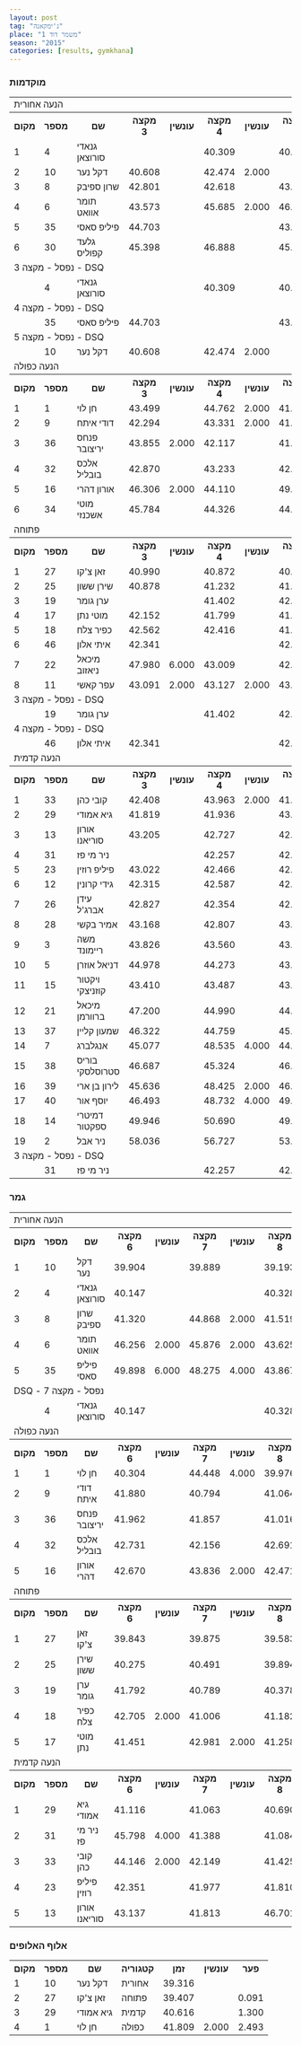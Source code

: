 ```yaml
---
layout: post
tag: "ג'ימקאנה"
place: "משמר דוד 1"
season: "2015"
categories: [results, gymkhana]
---
```


<h3>מוקדמות</h3>

<table class="line_color big_table">
<tr>
    <td colspan="99" class="title_font">הנעה אחורית</td>
</tr>
<tr class="rnkh_bkcolor">
    <th class="rnkh_font">מקום</th>
    <th class="rnkh_font">מספר</th>
    <th class="rnkh_font">שם</th>
    <th class="rnkh_font">מקצה 3</th>
    <th class="rnkh_font">עונשין</th>
    <th class="rnkh_font">מקצה 4</th>
    <th class="rnkh_font">עונשין</th>
    <th class="rnkh_font">מקצה 5</th>
    <th class="rnkh_font">עונשין</th>
    <th class="rnkh_font">זמן</th>
    <th class="rnkh_font">פער</th>
</tr>
<tr class="rnk_bkcolor">
    <td class="rnk_font">1</td>
    <td class="rnk_font">4</td>
    <td class="rnk_font">גנאדי סורוצאן</td>
    <td class="rnk_font"></td>
    <td class="rnk_font"></td>
    <td class="rnk_font">40.309</td>
    <td class="rnk_font"></td>
    <td class="rnk_font">40.511</td>
    <td class="rnk_font"></td>
    <td class="rnk_font">40.309</td>
    <td class="rnk_font"></td>
</tr>
<tr class="rnk_bkcolor">
    <td class="rnk_font">2</td>
    <td class="rnk_font">10</td>
    <td class="rnk_font">דקל נער</td>
    <td class="rnk_font">40.608</td>
    <td class="rnk_font"></td>
    <td class="rnk_font">42.474</td>
    <td class="rnk_font">2.000</td>
    <td class="rnk_font"></td>
    <td class="rnk_font"></td>
    <td class="rnk_font">40.608</td>
    <td class="rnk_font">0.299</td>
</tr>
<tr class="rnk_bkcolor">
    <td class="rnk_font">3</td>
    <td class="rnk_font">8</td>
    <td class="rnk_font">שרון ספיבק</td>
    <td class="rnk_font">42.801</td>
    <td class="rnk_font"></td>
    <td class="rnk_font">42.618</td>
    <td class="rnk_font"></td>
    <td class="rnk_font">43.332</td>
    <td class="rnk_font">2.000</td>
    <td class="rnk_font">42.618</td>
    <td class="rnk_font">2.309</td>
</tr>
<tr class="rnk_bkcolor">
    <td class="rnk_font">4</td>
    <td class="rnk_font">6</td>
    <td class="rnk_font">תומר אוואט</td>
    <td class="rnk_font">43.573</td>
    <td class="rnk_font"></td>
    <td class="rnk_font">45.685</td>
    <td class="rnk_font">2.000</td>
    <td class="rnk_font">46.346</td>
    <td class="rnk_font">2.000</td>
    <td class="rnk_font">43.573</td>
    <td class="rnk_font">3.264</td>
</tr>
<tr class="rnk_bkcolor">
    <td class="rnk_font">5</td>
    <td class="rnk_font">35</td>
    <td class="rnk_font">פיליפ סאסי</td>
    <td class="rnk_font">44.703</td>
    <td class="rnk_font"></td>
    <td class="rnk_font"></td>
    <td class="rnk_font"></td>
    <td class="rnk_font">43.998</td>
    <td class="rnk_font"></td>
    <td class="rnk_font">43.998</td>
    <td class="rnk_font">3.689</td>
</tr>
<tr class="rnk_bkcolor">
    <td class="rnk_font">6</td>
    <td class="rnk_font">30</td>
    <td class="rnk_font">גלעד קפוליס</td>
    <td class="rnk_font">45.398</td>
    <td class="rnk_font"></td>
    <td class="rnk_font">46.888</td>
    <td class="rnk_font"></td>
    <td class="rnk_font">45.884</td>
    <td class="rnk_font"></td>
    <td class="rnk_font">45.398</td>
    <td class="rnk_font">5.089</td>
</tr>
<tr>
    <td colspan="99" class="subtitle_font">נפסל - מקצה 3 - DSQ</td>
</tr>
<tr class="rnk_bkcolor">
    <td class="rnk_font"></td>
    <td class="rnk_font">4</td>
    <td class="rnk_font">גנאדי סורוצאן</td>
    <td class="rnk_font"></td>
    <td class="rnk_font"></td>
    <td class="rnk_font">40.309</td>
    <td class="rnk_font"></td>
    <td class="rnk_font">40.511</td>
    <td class="rnk_font"></td>
    <td class="rnk_font"></td>
    <td class="rnk_font"></td>
</tr>
<tr>
    <td colspan="99" class="subtitle_font">נפסל - מקצה 4 - DSQ</td>
</tr>
<tr class="rnk_bkcolor">
    <td class="rnk_font"></td>
    <td class="rnk_font">35</td>
    <td class="rnk_font">פיליפ סאסי</td>
    <td class="rnk_font">44.703</td>
    <td class="rnk_font"></td>
    <td class="rnk_font"></td>
    <td class="rnk_font"></td>
    <td class="rnk_font">43.998</td>
    <td class="rnk_font"></td>
    <td class="rnk_font"></td>
    <td class="rnk_font"></td>
</tr>
<tr>
    <td colspan="99" class="subtitle_font">נפסל - מקצה 5 - DSQ</td>
</tr>
<tr class="rnk_bkcolor">
    <td class="rnk_font"></td>
    <td class="rnk_font">10</td>
    <td class="rnk_font">דקל נער</td>
    <td class="rnk_font">40.608</td>
    <td class="rnk_font"></td>
    <td class="rnk_font">42.474</td>
    <td class="rnk_font">2.000</td>
    <td class="rnk_font"></td>
    <td class="rnk_font"></td>
    <td class="rnk_font"></td>
    <td class="rnk_font"></td>
</tr>
<tr>
    <td colspan="99" class="title_font">הנעה כפולה</td>
</tr>
<tr class="rnkh_bkcolor">
    <th class="rnkh_font">מקום</th>
    <th class="rnkh_font">מספר</th>
    <th class="rnkh_font">שם</th>
    <th class="rnkh_font">מקצה 3</th>
    <th class="rnkh_font">עונשין</th>
    <th class="rnkh_font">מקצה 4</th>
    <th class="rnkh_font">עונשין</th>
    <th class="rnkh_font">מקצה 5</th>
    <th class="rnkh_font">עונשין</th>
    <th class="rnkh_font">זמן</th>
    <th class="rnkh_font">פער</th>
</tr>
<tr class="rnk_bkcolor">
    <td class="rnk_font">1</td>
    <td class="rnk_font">1</td>
    <td class="rnk_font">חן לוי</td>
    <td class="rnk_font">43.499</td>
    <td class="rnk_font"></td>
    <td class="rnk_font">44.762</td>
    <td class="rnk_font">2.000</td>
    <td class="rnk_font">41.563</td>
    <td class="rnk_font"></td>
    <td class="rnk_font">41.563</td>
    <td class="rnk_font"></td>
</tr>
<tr class="rnk_bkcolor">
    <td class="rnk_font">2</td>
    <td class="rnk_font">9</td>
    <td class="rnk_font">דודי איתח</td>
    <td class="rnk_font">42.294</td>
    <td class="rnk_font"></td>
    <td class="rnk_font">43.331</td>
    <td class="rnk_font">2.000</td>
    <td class="rnk_font">41.609</td>
    <td class="rnk_font"></td>
    <td class="rnk_font">41.609</td>
    <td class="rnk_font">0.046</td>
</tr>
<tr class="rnk_bkcolor">
    <td class="rnk_font">3</td>
    <td class="rnk_font">36</td>
    <td class="rnk_font">פנחס יריצובר</td>
    <td class="rnk_font">43.855</td>
    <td class="rnk_font">2.000</td>
    <td class="rnk_font">42.117</td>
    <td class="rnk_font"></td>
    <td class="rnk_font">41.985</td>
    <td class="rnk_font"></td>
    <td class="rnk_font">41.985</td>
    <td class="rnk_font">0.422</td>
</tr>
<tr class="rnk_bkcolor">
    <td class="rnk_font">4</td>
    <td class="rnk_font">32</td>
    <td class="rnk_font">אלכס בובליל</td>
    <td class="rnk_font">42.870</td>
    <td class="rnk_font"></td>
    <td class="rnk_font">43.233</td>
    <td class="rnk_font"></td>
    <td class="rnk_font">42.710</td>
    <td class="rnk_font"></td>
    <td class="rnk_font">42.710</td>
    <td class="rnk_font">1.147</td>
</tr>
<tr class="rnk_bkcolor">
    <td class="rnk_font">5</td>
    <td class="rnk_font">16</td>
    <td class="rnk_font">אורון דהרי</td>
    <td class="rnk_font">46.306</td>
    <td class="rnk_font">2.000</td>
    <td class="rnk_font">44.110</td>
    <td class="rnk_font"></td>
    <td class="rnk_font">49.121</td>
    <td class="rnk_font">4.000</td>
    <td class="rnk_font">44.110</td>
    <td class="rnk_font">2.547</td>
</tr>
<tr class="rnk_bkcolor">
    <td class="rnk_font">6</td>
    <td class="rnk_font">34</td>
    <td class="rnk_font">מוטי אשכנזי</td>
    <td class="rnk_font">45.784</td>
    <td class="rnk_font"></td>
    <td class="rnk_font">44.326</td>
    <td class="rnk_font"></td>
    <td class="rnk_font">44.237</td>
    <td class="rnk_font"></td>
    <td class="rnk_font">44.237</td>
    <td class="rnk_font">2.674</td>
</tr>
<tr>
    <td colspan="99" class="title_font">פתוחה</td>
</tr>
<tr class="rnkh_bkcolor">
    <th class="rnkh_font">מקום</th>
    <th class="rnkh_font">מספר</th>
    <th class="rnkh_font">שם</th>
    <th class="rnkh_font">מקצה 3</th>
    <th class="rnkh_font">עונשין</th>
    <th class="rnkh_font">מקצה 4</th>
    <th class="rnkh_font">עונשין</th>
    <th class="rnkh_font">מקצה 5</th>
    <th class="rnkh_font">עונשין</th>
    <th class="rnkh_font">זמן</th>
    <th class="rnkh_font">פער</th>
</tr>
<tr class="rnk_bkcolor">
    <td class="rnk_font">1</td>
    <td class="rnk_font">27</td>
    <td class="rnk_font">זאן צ'קו</td>
    <td class="rnk_font">40.990</td>
    <td class="rnk_font"></td>
    <td class="rnk_font">40.872</td>
    <td class="rnk_font"></td>
    <td class="rnk_font">40.454</td>
    <td class="rnk_font"></td>
    <td class="rnk_font">40.454</td>
    <td class="rnk_font"></td>
</tr>
<tr class="rnk_bkcolor">
    <td class="rnk_font">2</td>
    <td class="rnk_font">25</td>
    <td class="rnk_font">שירן ששון</td>
    <td class="rnk_font">40.878</td>
    <td class="rnk_font"></td>
    <td class="rnk_font">41.232</td>
    <td class="rnk_font"></td>
    <td class="rnk_font">41.226</td>
    <td class="rnk_font"></td>
    <td class="rnk_font">40.878</td>
    <td class="rnk_font">0.424</td>
</tr>
<tr class="rnk_bkcolor">
    <td class="rnk_font">3</td>
    <td class="rnk_font">19</td>
    <td class="rnk_font">ערן גומר</td>
    <td class="rnk_font"></td>
    <td class="rnk_font"></td>
    <td class="rnk_font">41.402</td>
    <td class="rnk_font"></td>
    <td class="rnk_font">42.149</td>
    <td class="rnk_font"></td>
    <td class="rnk_font">41.402</td>
    <td class="rnk_font">0.948</td>
</tr>
<tr class="rnk_bkcolor">
    <td class="rnk_font">4</td>
    <td class="rnk_font">17</td>
    <td class="rnk_font">מוטי נתן</td>
    <td class="rnk_font">42.152</td>
    <td class="rnk_font"></td>
    <td class="rnk_font">41.799</td>
    <td class="rnk_font"></td>
    <td class="rnk_font">41.739</td>
    <td class="rnk_font"></td>
    <td class="rnk_font">41.739</td>
    <td class="rnk_font">1.285</td>
</tr>
<tr class="rnk_bkcolor">
    <td class="rnk_font">5</td>
    <td class="rnk_font">18</td>
    <td class="rnk_font">כפיר צלח</td>
    <td class="rnk_font">42.562</td>
    <td class="rnk_font"></td>
    <td class="rnk_font">42.416</td>
    <td class="rnk_font"></td>
    <td class="rnk_font">41.776</td>
    <td class="rnk_font"></td>
    <td class="rnk_font">41.776</td>
    <td class="rnk_font">1.322</td>
</tr>
<tr class="rnk_bkcolor">
    <td class="rnk_font">6</td>
    <td class="rnk_font">46</td>
    <td class="rnk_font">איתי אלון</td>
    <td class="rnk_font">42.341</td>
    <td class="rnk_font"></td>
    <td class="rnk_font"></td>
    <td class="rnk_font"></td>
    <td class="rnk_font">42.059</td>
    <td class="rnk_font"></td>
    <td class="rnk_font">42.059</td>
    <td class="rnk_font">1.605</td>
</tr>
<tr class="rnk_bkcolor">
    <td class="rnk_font">7</td>
    <td class="rnk_font">22</td>
    <td class="rnk_font">מיכאל ניאזוב</td>
    <td class="rnk_font">47.980</td>
    <td class="rnk_font">6.000</td>
    <td class="rnk_font">43.009</td>
    <td class="rnk_font"></td>
    <td class="rnk_font">42.541</td>
    <td class="rnk_font"></td>
    <td class="rnk_font">42.541</td>
    <td class="rnk_font">2.087</td>
</tr>
<tr class="rnk_bkcolor">
    <td class="rnk_font">8</td>
    <td class="rnk_font">11</td>
    <td class="rnk_font">עפר קאשי</td>
    <td class="rnk_font">43.091</td>
    <td class="rnk_font">2.000</td>
    <td class="rnk_font">43.127</td>
    <td class="rnk_font">2.000</td>
    <td class="rnk_font">43.579</td>
    <td class="rnk_font">2.000</td>
    <td class="rnk_font">43.091</td>
    <td class="rnk_font">2.637</td>
</tr>
<tr>
    <td colspan="99" class="subtitle_font">נפסל - מקצה 3 - DSQ</td>
</tr>
<tr class="rnk_bkcolor">
    <td class="rnk_font"></td>
    <td class="rnk_font">19</td>
    <td class="rnk_font">ערן גומר</td>
    <td class="rnk_font"></td>
    <td class="rnk_font"></td>
    <td class="rnk_font">41.402</td>
    <td class="rnk_font"></td>
    <td class="rnk_font">42.149</td>
    <td class="rnk_font"></td>
    <td class="rnk_font"></td>
    <td class="rnk_font"></td>
</tr>
<tr>
    <td colspan="99" class="subtitle_font">נפסל - מקצה 4 - DSQ</td>
</tr>
<tr class="rnk_bkcolor">
    <td class="rnk_font"></td>
    <td class="rnk_font">46</td>
    <td class="rnk_font">איתי אלון</td>
    <td class="rnk_font">42.341</td>
    <td class="rnk_font"></td>
    <td class="rnk_font"></td>
    <td class="rnk_font"></td>
    <td class="rnk_font">42.059</td>
    <td class="rnk_font"></td>
    <td class="rnk_font"></td>
    <td class="rnk_font"></td>
</tr>
<tr>
    <td colspan="99" class="title_font">הנעה קדמית</td>
</tr>
<tr class="rnkh_bkcolor">
    <th class="rnkh_font">מקום</th>
    <th class="rnkh_font">מספר</th>
    <th class="rnkh_font">שם</th>
    <th class="rnkh_font">מקצה 3</th>
    <th class="rnkh_font">עונשין</th>
    <th class="rnkh_font">מקצה 4</th>
    <th class="rnkh_font">עונשין</th>
    <th class="rnkh_font">מקצה 5</th>
    <th class="rnkh_font">עונשין</th>
    <th class="rnkh_font">זמן</th>
    <th class="rnkh_font">פער</th>
</tr>
<tr class="rnk_bkcolor">
    <td class="rnk_font">1</td>
    <td class="rnk_font">33</td>
    <td class="rnk_font">קובי כהן</td>
    <td class="rnk_font">42.408</td>
    <td class="rnk_font"></td>
    <td class="rnk_font">43.963</td>
    <td class="rnk_font">2.000</td>
    <td class="rnk_font">41.443</td>
    <td class="rnk_font"></td>
    <td class="rnk_font">41.443</td>
    <td class="rnk_font"></td>
</tr>
<tr class="rnk_bkcolor">
    <td class="rnk_font">2</td>
    <td class="rnk_font">29</td>
    <td class="rnk_font">גיא אמודי</td>
    <td class="rnk_font">41.819</td>
    <td class="rnk_font"></td>
    <td class="rnk_font">41.936</td>
    <td class="rnk_font"></td>
    <td class="rnk_font">43.619</td>
    <td class="rnk_font">2.000</td>
    <td class="rnk_font">41.819</td>
    <td class="rnk_font">0.376</td>
</tr>
<tr class="rnk_bkcolor">
    <td class="rnk_font">3</td>
    <td class="rnk_font">13</td>
    <td class="rnk_font">אורון סוריאנו</td>
    <td class="rnk_font">43.205</td>
    <td class="rnk_font"></td>
    <td class="rnk_font">42.727</td>
    <td class="rnk_font"></td>
    <td class="rnk_font">42.225</td>
    <td class="rnk_font"></td>
    <td class="rnk_font">42.225</td>
    <td class="rnk_font">0.782</td>
</tr>
<tr class="rnk_bkcolor">
    <td class="rnk_font">4</td>
    <td class="rnk_font">31</td>
    <td class="rnk_font">ניר מי פז</td>
    <td class="rnk_font"></td>
    <td class="rnk_font"></td>
    <td class="rnk_font">42.257</td>
    <td class="rnk_font"></td>
    <td class="rnk_font">42.386</td>
    <td class="rnk_font"></td>
    <td class="rnk_font">42.257</td>
    <td class="rnk_font">0.814</td>
</tr>
<tr class="rnk_bkcolor">
    <td class="rnk_font">5</td>
    <td class="rnk_font">23</td>
    <td class="rnk_font">פיליפ רוזין</td>
    <td class="rnk_font">43.022</td>
    <td class="rnk_font"></td>
    <td class="rnk_font">42.466</td>
    <td class="rnk_font"></td>
    <td class="rnk_font">42.270</td>
    <td class="rnk_font"></td>
    <td class="rnk_font">42.270</td>
    <td class="rnk_font">0.827</td>
</tr>
<tr class="rnk_bkcolor">
    <td class="rnk_font">6</td>
    <td class="rnk_font">12</td>
    <td class="rnk_font">גידי קרונין</td>
    <td class="rnk_font">42.315</td>
    <td class="rnk_font"></td>
    <td class="rnk_font">42.587</td>
    <td class="rnk_font"></td>
    <td class="rnk_font">42.435</td>
    <td class="rnk_font"></td>
    <td class="rnk_font">42.315</td>
    <td class="rnk_font">0.872</td>
</tr>
<tr class="rnk_bkcolor">
    <td class="rnk_font">7</td>
    <td class="rnk_font">26</td>
    <td class="rnk_font">עידן אברג'ל</td>
    <td class="rnk_font">42.827</td>
    <td class="rnk_font"></td>
    <td class="rnk_font">42.354</td>
    <td class="rnk_font"></td>
    <td class="rnk_font">42.435</td>
    <td class="rnk_font"></td>
    <td class="rnk_font">42.354</td>
    <td class="rnk_font">0.911</td>
</tr>
<tr class="rnk_bkcolor">
    <td class="rnk_font">8</td>
    <td class="rnk_font">28</td>
    <td class="rnk_font">אמיר בקשי</td>
    <td class="rnk_font">43.168</td>
    <td class="rnk_font"></td>
    <td class="rnk_font">42.807</td>
    <td class="rnk_font"></td>
    <td class="rnk_font">43.529</td>
    <td class="rnk_font"></td>
    <td class="rnk_font">42.807</td>
    <td class="rnk_font">1.364</td>
</tr>
<tr class="rnk_bkcolor">
    <td class="rnk_font">9</td>
    <td class="rnk_font">3</td>
    <td class="rnk_font">משה ריימונד</td>
    <td class="rnk_font">43.826</td>
    <td class="rnk_font"></td>
    <td class="rnk_font">43.560</td>
    <td class="rnk_font"></td>
    <td class="rnk_font">43.355</td>
    <td class="rnk_font"></td>
    <td class="rnk_font">43.355</td>
    <td class="rnk_font">1.912</td>
</tr>
<tr class="rnk_bkcolor">
    <td class="rnk_font">10</td>
    <td class="rnk_font">5</td>
    <td class="rnk_font">דניאל אוזרן</td>
    <td class="rnk_font">44.978</td>
    <td class="rnk_font"></td>
    <td class="rnk_font">44.273</td>
    <td class="rnk_font"></td>
    <td class="rnk_font">43.408</td>
    <td class="rnk_font"></td>
    <td class="rnk_font">43.408</td>
    <td class="rnk_font">1.965</td>
</tr>
<tr class="rnk_bkcolor">
    <td class="rnk_font">11</td>
    <td class="rnk_font">15</td>
    <td class="rnk_font">ויקטור קוזניצקי</td>
    <td class="rnk_font">43.410</td>
    <td class="rnk_font"></td>
    <td class="rnk_font">43.487</td>
    <td class="rnk_font"></td>
    <td class="rnk_font">43.448</td>
    <td class="rnk_font"></td>
    <td class="rnk_font">43.410</td>
    <td class="rnk_font">1.967</td>
</tr>
<tr class="rnk_bkcolor">
    <td class="rnk_font">12</td>
    <td class="rnk_font">21</td>
    <td class="rnk_font">מיכאל ברוורמן</td>
    <td class="rnk_font">47.200</td>
    <td class="rnk_font"></td>
    <td class="rnk_font">44.990</td>
    <td class="rnk_font"></td>
    <td class="rnk_font">44.448</td>
    <td class="rnk_font"></td>
    <td class="rnk_font">44.448</td>
    <td class="rnk_font">3.005</td>
</tr>
<tr class="rnk_bkcolor">
    <td class="rnk_font">13</td>
    <td class="rnk_font">37</td>
    <td class="rnk_font">שמעון קליין</td>
    <td class="rnk_font">46.322</td>
    <td class="rnk_font"></td>
    <td class="rnk_font">44.759</td>
    <td class="rnk_font"></td>
    <td class="rnk_font">45.698</td>
    <td class="rnk_font"></td>
    <td class="rnk_font">44.759</td>
    <td class="rnk_font">3.316</td>
</tr>
<tr class="rnk_bkcolor">
    <td class="rnk_font">14</td>
    <td class="rnk_font">7</td>
    <td class="rnk_font">אנגלברג</td>
    <td class="rnk_font">45.077</td>
    <td class="rnk_font"></td>
    <td class="rnk_font">48.535</td>
    <td class="rnk_font">4.000</td>
    <td class="rnk_font">44.938</td>
    <td class="rnk_font"></td>
    <td class="rnk_font">44.938</td>
    <td class="rnk_font">3.495</td>
</tr>
<tr class="rnk_bkcolor">
    <td class="rnk_font">15</td>
    <td class="rnk_font">38</td>
    <td class="rnk_font">בוריס סטרוסלסקי</td>
    <td class="rnk_font">46.687</td>
    <td class="rnk_font"></td>
    <td class="rnk_font">45.324</td>
    <td class="rnk_font"></td>
    <td class="rnk_font">46.728</td>
    <td class="rnk_font">2.000</td>
    <td class="rnk_font">45.324</td>
    <td class="rnk_font">3.881</td>
</tr>
<tr class="rnk_bkcolor">
    <td class="rnk_font">16</td>
    <td class="rnk_font">39</td>
    <td class="rnk_font">לירון בן ארי</td>
    <td class="rnk_font">45.636</td>
    <td class="rnk_font"></td>
    <td class="rnk_font">48.425</td>
    <td class="rnk_font">2.000</td>
    <td class="rnk_font">46.843</td>
    <td class="rnk_font"></td>
    <td class="rnk_font">45.636</td>
    <td class="rnk_font">4.193</td>
</tr>
<tr class="rnk_bkcolor">
    <td class="rnk_font">17</td>
    <td class="rnk_font">40</td>
    <td class="rnk_font">יוסף אור</td>
    <td class="rnk_font">46.493</td>
    <td class="rnk_font"></td>
    <td class="rnk_font">48.732</td>
    <td class="rnk_font">4.000</td>
    <td class="rnk_font">49.180</td>
    <td class="rnk_font">4.000</td>
    <td class="rnk_font">46.493</td>
    <td class="rnk_font">5.050</td>
</tr>
<tr class="rnk_bkcolor">
    <td class="rnk_font">18</td>
    <td class="rnk_font">14</td>
    <td class="rnk_font">דמיטרי ספקטור</td>
    <td class="rnk_font">49.946</td>
    <td class="rnk_font"></td>
    <td class="rnk_font">50.690</td>
    <td class="rnk_font"></td>
    <td class="rnk_font">49.591</td>
    <td class="rnk_font"></td>
    <td class="rnk_font">49.591</td>
    <td class="rnk_font">8.148</td>
</tr>
<tr class="rnk_bkcolor">
    <td class="rnk_font">19</td>
    <td class="rnk_font">2</td>
    <td class="rnk_font">ניר אבל</td>
    <td class="rnk_font">58.036</td>
    <td class="rnk_font"></td>
    <td class="rnk_font">56.727</td>
    <td class="rnk_font"></td>
    <td class="rnk_font">53.749</td>
    <td class="rnk_font"></td>
    <td class="rnk_font">53.749</td>
    <td class="rnk_font">12.306</td>
</tr>
<tr>
    <td colspan="99" class="subtitle_font">נפסל - מקצה 3 - DSQ</td>
</tr>
<tr class="rnk_bkcolor">
    <td class="rnk_font"></td>
    <td class="rnk_font">31</td>
    <td class="rnk_font">ניר מי פז</td>
    <td class="rnk_font"></td>
    <td class="rnk_font"></td>
    <td class="rnk_font">42.257</td>
    <td class="rnk_font"></td>
    <td class="rnk_font">42.386</td>
    <td class="rnk_font"></td>
    <td class="rnk_font"></td>
    <td class="rnk_font"></td>
</tr>
</table>

<h3>גמר</h3>

<table class="line_color big_table">
<tr>
    <td colspan="99" class="title_font">הנעה אחורית</td>
</tr>
<tr class="rnkh_bkcolor">
    <th class="rnkh_font">מקום</th>
    <th class="rnkh_font">מספר</th>
    <th class="rnkh_font">שם</th>
    <th class="rnkh_font">מקצה 6</th>
    <th class="rnkh_font">עונשין</th>
    <th class="rnkh_font">מקצה 7</th>
    <th class="rnkh_font">עונשין</th>
    <th class="rnkh_font">מקצה 8</th>
    <th class="rnkh_font">עונשין</th>
    <th class="rnkh_font">זמן</th>
    <th class="rnkh_font">פער</th>
</tr>
<tr class="rnk_bkcolor">
    <td class="rnk_font">1</td>
    <td class="rnk_font">10</td>
    <td class="rnk_font">דקל נער</td>
    <td class="rnk_font">39.904</td>
    <td class="rnk_font"></td>
    <td class="rnk_font">39.889</td>
    <td class="rnk_font"></td>
    <td class="rnk_font">39.193</td>
    <td class="rnk_font"></td>
    <td class="rnk_font">39.193</td>
    <td class="rnk_font"></td>
</tr>
<tr class="rnk_bkcolor">
    <td class="rnk_font">2</td>
    <td class="rnk_font">4</td>
    <td class="rnk_font">גנאדי סורוצאן</td>
    <td class="rnk_font">40.147</td>
    <td class="rnk_font"></td>
    <td class="rnk_font"></td>
    <td class="rnk_font"></td>
    <td class="rnk_font">40.328</td>
    <td class="rnk_font"></td>
    <td class="rnk_font">40.147</td>
    <td class="rnk_font">0.954</td>
</tr>
<tr class="rnk_bkcolor">
    <td class="rnk_font">3</td>
    <td class="rnk_font">8</td>
    <td class="rnk_font">שרון ספיבק</td>
    <td class="rnk_font">41.320</td>
    <td class="rnk_font"></td>
    <td class="rnk_font">44.868</td>
    <td class="rnk_font">2.000</td>
    <td class="rnk_font">41.519</td>
    <td class="rnk_font"></td>
    <td class="rnk_font">41.320</td>
    <td class="rnk_font">2.127</td>
</tr>
<tr class="rnk_bkcolor">
    <td class="rnk_font">4</td>
    <td class="rnk_font">6</td>
    <td class="rnk_font">תומר אוואט</td>
    <td class="rnk_font">46.256</td>
    <td class="rnk_font">2.000</td>
    <td class="rnk_font">45.876</td>
    <td class="rnk_font">2.000</td>
    <td class="rnk_font">43.625</td>
    <td class="rnk_font"></td>
    <td class="rnk_font">43.625</td>
    <td class="rnk_font">4.432</td>
</tr>
<tr class="rnk_bkcolor">
    <td class="rnk_font">5</td>
    <td class="rnk_font">35</td>
    <td class="rnk_font">פיליפ סאסי</td>
    <td class="rnk_font">49.898</td>
    <td class="rnk_font">6.000</td>
    <td class="rnk_font">48.275</td>
    <td class="rnk_font">4.000</td>
    <td class="rnk_font">43.867</td>
    <td class="rnk_font"></td>
    <td class="rnk_font">43.867</td>
    <td class="rnk_font">4.674</td>
</tr>
<tr>
    <td colspan="99" class="subtitle_font">DSQ - נפסל - מקצה 7</td>
</tr>
<tr class="rnk_bkcolor">
    <td class="rnk_font"></td>
    <td class="rnk_font">4</td>
    <td class="rnk_font">גנאדי סורוצאן</td>
    <td class="rnk_font">40.147</td>
    <td class="rnk_font"></td>
    <td class="rnk_font"></td>
    <td class="rnk_font"></td>
    <td class="rnk_font">40.328</td>
    <td class="rnk_font"></td>
    <td class="rnk_font"></td>
    <td class="rnk_font"></td>
</tr>
<tr>
    <td colspan="99" class="title_font">הנעה כפולה</td>
</tr>
<tr class="rnkh_bkcolor">
    <th class="rnkh_font">מקום</th>
    <th class="rnkh_font">מספר</th>
    <th class="rnkh_font">שם</th>
    <th class="rnkh_font">מקצה 6</th>
    <th class="rnkh_font">עונשין</th>
    <th class="rnkh_font">מקצה 7</th>
    <th class="rnkh_font">עונשין</th>
    <th class="rnkh_font">מקצה 8</th>
    <th class="rnkh_font">עונשין</th>
    <th class="rnkh_font">זמן</th>
    <th class="rnkh_font">פער</th>
</tr>
<tr class="rnk_bkcolor">
    <td class="rnk_font">1</td>
    <td class="rnk_font">1</td>
    <td class="rnk_font">חן לוי</td>
    <td class="rnk_font">40.304</td>
    <td class="rnk_font"></td>
    <td class="rnk_font">44.448</td>
    <td class="rnk_font">4.000</td>
    <td class="rnk_font">39.976</td>
    <td class="rnk_font"></td>
    <td class="rnk_font">39.976</td>
    <td class="rnk_font"></td>
</tr>
<tr class="rnk_bkcolor">
    <td class="rnk_font">2</td>
    <td class="rnk_font">9</td>
    <td class="rnk_font">דודי איתח</td>
    <td class="rnk_font">41.880</td>
    <td class="rnk_font"></td>
    <td class="rnk_font">40.794</td>
    <td class="rnk_font"></td>
    <td class="rnk_font">41.064</td>
    <td class="rnk_font"></td>
    <td class="rnk_font">40.794</td>
    <td class="rnk_font">0.818</td>
</tr>
<tr class="rnk_bkcolor">
    <td class="rnk_font">3</td>
    <td class="rnk_font">36</td>
    <td class="rnk_font">פנחס יריצובר</td>
    <td class="rnk_font">41.962</td>
    <td class="rnk_font"></td>
    <td class="rnk_font">41.857</td>
    <td class="rnk_font"></td>
    <td class="rnk_font">41.016</td>
    <td class="rnk_font"></td>
    <td class="rnk_font">41.016</td>
    <td class="rnk_font">1.040</td>
</tr>
<tr class="rnk_bkcolor">
    <td class="rnk_font">4</td>
    <td class="rnk_font">32</td>
    <td class="rnk_font">אלכס בובליל</td>
    <td class="rnk_font">42.731</td>
    <td class="rnk_font"></td>
    <td class="rnk_font">42.156</td>
    <td class="rnk_font"></td>
    <td class="rnk_font">42.691</td>
    <td class="rnk_font"></td>
    <td class="rnk_font">42.156</td>
    <td class="rnk_font">2.180</td>
</tr>
<tr class="rnk_bkcolor">
    <td class="rnk_font">5</td>
    <td class="rnk_font">16</td>
    <td class="rnk_font">אורון דהרי</td>
    <td class="rnk_font">42.670</td>
    <td class="rnk_font"></td>
    <td class="rnk_font">43.836</td>
    <td class="rnk_font">2.000</td>
    <td class="rnk_font">42.471</td>
    <td class="rnk_font"></td>
    <td class="rnk_font">42.471</td>
    <td class="rnk_font">2.495</td>
</tr>
<tr>
    <td colspan="99" class="title_font">פתוחה</td>
</tr>
<tr class="rnkh_bkcolor">
    <th class="rnkh_font">מקום</th>
    <th class="rnkh_font">מספר</th>
    <th class="rnkh_font">שם</th>
    <th class="rnkh_font">מקצה 6</th>
    <th class="rnkh_font">עונשין</th>
    <th class="rnkh_font">מקצה 7</th>
    <th class="rnkh_font">עונשין</th>
    <th class="rnkh_font">מקצה 8</th>
    <th class="rnkh_font">עונשין</th>
    <th class="rnkh_font">זמן</th>
    <th class="rnkh_font">פער</th>
</tr>
<tr class="rnk_bkcolor">
    <td class="rnk_font">1</td>
    <td class="rnk_font">27</td>
    <td class="rnk_font">זאן צ'קו</td>
    <td class="rnk_font">39.843</td>
    <td class="rnk_font"></td>
    <td class="rnk_font">39.875</td>
    <td class="rnk_font"></td>
    <td class="rnk_font">39.583</td>
    <td class="rnk_font"></td>
    <td class="rnk_font">39.583</td>
    <td class="rnk_font"></td>
</tr>
<tr class="rnk_bkcolor">
    <td class="rnk_font">2</td>
    <td class="rnk_font">25</td>
    <td class="rnk_font">שירן ששון</td>
    <td class="rnk_font">40.275</td>
    <td class="rnk_font"></td>
    <td class="rnk_font">40.491</td>
    <td class="rnk_font"></td>
    <td class="rnk_font">39.894</td>
    <td class="rnk_font"></td>
    <td class="rnk_font">39.894</td>
    <td class="rnk_font">0.311</td>
</tr>
<tr class="rnk_bkcolor">
    <td class="rnk_font">3</td>
    <td class="rnk_font">19</td>
    <td class="rnk_font">ערן גומר</td>
    <td class="rnk_font">41.792</td>
    <td class="rnk_font"></td>
    <td class="rnk_font">40.789</td>
    <td class="rnk_font"></td>
    <td class="rnk_font">40.378</td>
    <td class="rnk_font"></td>
    <td class="rnk_font">40.378</td>
    <td class="rnk_font">0.795</td>
</tr>
<tr class="rnk_bkcolor">
    <td class="rnk_font">4</td>
    <td class="rnk_font">18</td>
    <td class="rnk_font">כפיר צלח</td>
    <td class="rnk_font">42.705</td>
    <td class="rnk_font">2.000</td>
    <td class="rnk_font">41.006</td>
    <td class="rnk_font"></td>
    <td class="rnk_font">41.182</td>
    <td class="rnk_font"></td>
    <td class="rnk_font">41.006</td>
    <td class="rnk_font">1.423</td>
</tr>
<tr class="rnk_bkcolor">
    <td class="rnk_font">5</td>
    <td class="rnk_font">17</td>
    <td class="rnk_font">מוטי נתן</td>
    <td class="rnk_font">41.451</td>
    <td class="rnk_font"></td>
    <td class="rnk_font">42.981</td>
    <td class="rnk_font">2.000</td>
    <td class="rnk_font">41.258</td>
    <td class="rnk_font"></td>
    <td class="rnk_font">41.258</td>
    <td class="rnk_font">1.675</td>
</tr>
<tr>
    <td colspan="99" class="title_font">הנעה קדמית</td>
</tr>
<tr class="rnkh_bkcolor">
    <th class="rnkh_font">מקום</th>
    <th class="rnkh_font">מספר</th>
    <th class="rnkh_font">שם</th>
    <th class="rnkh_font">מקצה 6</th>
    <th class="rnkh_font">עונשין</th>
    <th class="rnkh_font">מקצה 7</th>
    <th class="rnkh_font">עונשין</th>
    <th class="rnkh_font">מקצה 8</th>
    <th class="rnkh_font">עונשין</th>
    <th class="rnkh_font">זמן</th>
    <th class="rnkh_font">פער</th>
</tr>
<tr class="rnk_bkcolor">
    <td class="rnk_font">1</td>
    <td class="rnk_font">29</td>
    <td class="rnk_font">גיא אמודי</td>
    <td class="rnk_font">41.116</td>
    <td class="rnk_font"></td>
    <td class="rnk_font">41.063</td>
    <td class="rnk_font"></td>
    <td class="rnk_font">40.690</td>
    <td class="rnk_font"></td>
    <td class="rnk_font">40.690</td>
    <td class="rnk_font"></td>
</tr>
<tr class="rnk_bkcolor">
    <td class="rnk_font">2</td>
    <td class="rnk_font">31</td>
    <td class="rnk_font">ניר מי פז</td>
    <td class="rnk_font">45.798</td>
    <td class="rnk_font">4.000</td>
    <td class="rnk_font">41.388</td>
    <td class="rnk_font"></td>
    <td class="rnk_font">41.084</td>
    <td class="rnk_font"></td>
    <td class="rnk_font">41.084</td>
    <td class="rnk_font">0.394</td>
</tr>
<tr class="rnk_bkcolor">
    <td class="rnk_font">3</td>
    <td class="rnk_font">33</td>
    <td class="rnk_font">קובי כהן</td>
    <td class="rnk_font">44.146</td>
    <td class="rnk_font">2.000</td>
    <td class="rnk_font">42.149</td>
    <td class="rnk_font"></td>
    <td class="rnk_font">41.425</td>
    <td class="rnk_font"></td>
    <td class="rnk_font">41.425</td>
    <td class="rnk_font">0.735</td>
</tr>
<tr class="rnk_bkcolor">
    <td class="rnk_font">4</td>
    <td class="rnk_font">23</td>
    <td class="rnk_font">פיליפ רוזין</td>
    <td class="rnk_font">42.351</td>
    <td class="rnk_font"></td>
    <td class="rnk_font">41.977</td>
    <td class="rnk_font"></td>
    <td class="rnk_font">41.810</td>
    <td class="rnk_font"></td>
    <td class="rnk_font">41.810</td>
    <td class="rnk_font">1.120</td>
</tr>
<tr class="rnk_bkcolor">
    <td class="rnk_font">5</td>
    <td class="rnk_font">13</td>
    <td class="rnk_font">אורון סוריאנו</td>
    <td class="rnk_font">43.137</td>
    <td class="rnk_font"></td>
    <td class="rnk_font">41.813</td>
    <td class="rnk_font"></td>
    <td class="rnk_font">46.701</td>
    <td class="rnk_font">4.000</td>
    <td class="rnk_font">41.813</td>
    <td class="rnk_font">1.123</td>
</tr>
</table>

<h3>אלוף האלופים</h3>

<table class="line_color big_table">
<tr class="rnkh_bkcolor">
    <th class="rnkh_font">מקום</th>
    <th class="rnkh_font">מספר</th>
    <th class="rnkh_font">שם</th>
    <th class="rnkh_font">קטגוריה</th>
    <th class="rnkh_font">זמן</th>
    <th class="rnkh_font">עונשין</th>
    <th class="rnkh_font">פער</th>
</tr>
<tr class="rnk_bkcolor">
    <td class="rnk_font">1</td>
    <td class="rnk_font">10</td>
    <td class="rnk_font">דקל נער</td>
    <td class="rnk_font">אחורית</td>
    <td class="rnk_font">39.316</td>
    <td class="rnk_font"></td>
    <td class="rnk_font"></td>
</tr>
<tr class="rnk_bkcolor">
    <td class="rnk_font">2</td>
    <td class="rnk_font">27</td>
    <td class="rnk_font">זאן צ'קו</td>
    <td class="rnk_font">פתוחה</td>
    <td class="rnk_font">39.407</td>
    <td class="rnk_font"></td>
    <td class="rnk_font">0.091</td>
</tr>
<tr class="rnk_bkcolor">
    <td class="rnk_font">3</td>
    <td class="rnk_font">29</td>
    <td class="rnk_font">גיא אמודי</td>
    <td class="rnk_font">קדמית</td>
    <td class="rnk_font">40.616</td>
    <td class="rnk_font"></td>
    <td class="rnk_font">1.300</td>
</tr>
<tr class="rnk_bkcolor">
    <td class="rnk_font">4</td>
    <td class="rnk_font">1</td>
    <td class="rnk_font">חן לוי</td>
    <td class="rnk_font">כפולה</td>
    <td class="rnk_font">41.809</td>
    <td class="rnk_font">2.000</td>
    <td class="rnk_font">2.493</td>
</tr>
</table>
